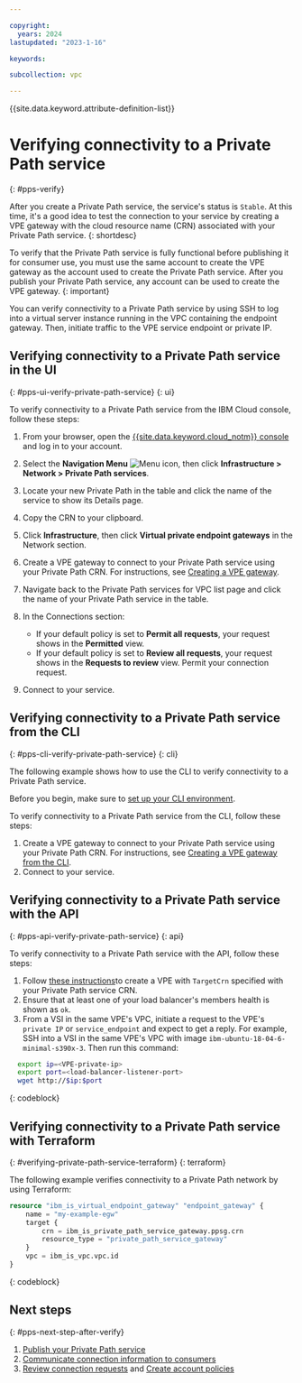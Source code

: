 ```yaml
---

copyright:
  years: 2024
lastupdated: "2023-1-16"

keywords:

subcollection: vpc

---
```


{{site.data.keyword.attribute-definition-list}}

# Verifying connectivity to a Private Path service
{: #pps-verify}

After you create a Private Path service, the service's status is `Stable`. At this time, it's a good idea to test the connection to your service by creating a VPE gateway with the cloud resource name (CRN) associated with your Private Path service.
{: shortdesc}

To verify that the Private Path service is fully functional before publishing it for consumer use, you must use the same account to create the VPE gateway as the account used to create the Private Path service. After you publish your Private Path service, any account can be used to create the VPE gateway.
{: important}

You can verify connectivity to a Private Path service by using SSH to log into a virtual server instance running in the VPC containing the endpoint gateway. Then, initiate traffic to the VPE service endpoint or private IP.

## Verifying connectivity to a Private Path service in the UI
{: #pps-ui-verify-private-path-service}
{: ui}

To verify connectivity to a Private Path service from the IBM Cloud console, follow these steps:

1. From your browser, open the [{{site.data.keyword.cloud_notm}} console](/login) and log in to your account.
1. Select the **Navigation Menu** ![Menu icon](images/menu_icon.png), then click **Infrastructure > Network > Private Path services**.
1. Locate your new Private Path in the table and click the name of the service to show its Details page.
1. Copy the CRN to your clipboard.
1. Click **Infrastructure**, then click **Virtual private endpoint gateways** in the Network section.
1. Create a VPE gateway to connect to your Private Path service using your Private Path CRN. For instructions, see [Creating a VPE gateway](/docs/vpc?topic=vpc-ordering-endpoint-gateway).
1. Navigate back to the Private Path services for VPC list page and click the name of your Private Path service in the table.
1. In the Connections section:

   * If your default policy is set to **Permit all requests**, your request shows in the **Permitted** view.
   * If your default policy is set to **Review all requests**, your request shows in the **Requests to review** view. Permit your connection request.

1. Connect to your service.

## Verifying connectivity to a Private Path service from the CLI
{: #pps-cli-verify-private-path-service}
{: cli}

The following example shows how to use the CLI to verify connectivity to a Private Path service.

Before you begin, make sure to [set up your CLI environment](/docs/vpc?topic=vpc-set-up-environment&interface=cli).

To verify connectivity to a Private Path service from the CLI, follow these steps:

1. Create a VPE gateway to connect to your Private Path service using your Private Path CRN. For instructions, see [Creating a VPE gateway from the CLI](/docs/vpc?topic=vpc-ordering-endpoint-gateway&interface=cli).
1. Connect to your service.

## Verifying connectivity to a Private Path service with the API
{: #pps-api-verify-private-path-service}
{: api}

To verify connectivity to a Private Path service with the API, follow these steps:

1. Follow [these instructions](/docs/vpc?topic=vpc-ordering-endpoint-gateway&interface=api)to create a VPE with `TargetCrn` specified with your Private Path service CRN.
1. Ensure that at least one of your load balancer's members health is shown as `ok`.
1. From a VSI in the same VPE's VPC, initiate a request to the VPE's `private IP` or `service_endpoint` and expect to get a reply. For example, SSH into a VSI in the same VPE's VPC with image `ibm-ubuntu-18-04-6-minimal-s390x-3`. Then run this command:

```sh
  export ip=<VPE-private-ip>
  export port=<load-balancer-listener-port>
  wget http://$ip:$port
```
{: codeblock}

## Verifying connectivity to a Private Path service with Terraform
{: #verifying-private-path-service-terraform}
{: terraform}

The following example verifies connectivity to a Private Path network by using Terraform:

```terraform
resource "ibm_is_virtual_endpoint_gateway" "endpoint_gateway" {
    name = "my-example-egw"
    target {
        crn = ibm_is_private_path_service_gateway.ppsg.crn
        resource_type = "private_path_service_gateway"
    }
    vpc = ibm_is_vpc.vpc.id
}
```
{: codeblock}

## Next steps
{: #pps-next-step-after-verify}

1. [Publish your Private Path service](/docs/vpc?topic=vpc-pps-activating&interface=ui)
1. [Communicate connection information to consumers](/docs/vpc?topic=vpc-pps-ui-communicate&interface=ui)
1. [Review connection requests](/docs/vpc?topic=vpc-pps-ui-reviewing&interface=ui) and [Create account policies](/docs/vpc?topic=vpc-pps-create-account-policy&interface=ui)
